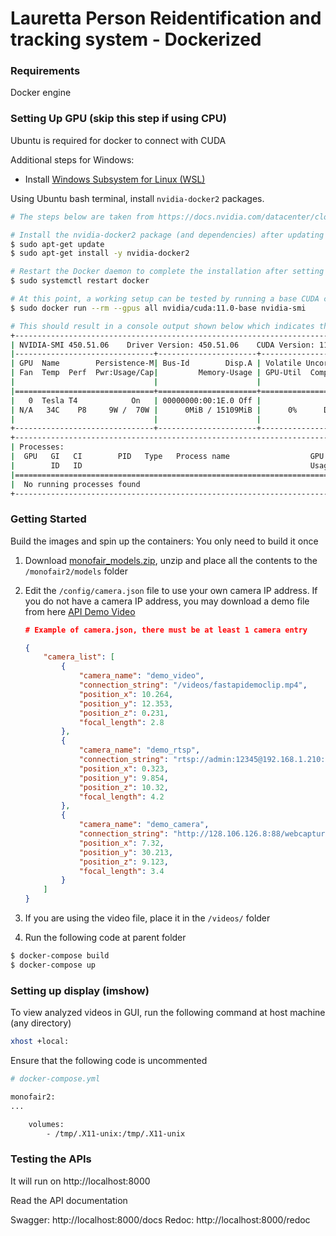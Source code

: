 # Lauretta Person Reidentification and tracking system - Dockerized


### Requirements

Docker engine

### Setting Up GPU (skip this step if using CPU)
Ubuntu is required for docker to connect with CUDA

Additional steps for Windows:
- Install [Windows Subsystem for Linux (WSL)](https://docs.microsoft.com/en-us/windows/wsl/install)

Using Ubuntu bash terminal, install `nvidia-docker2` packages. 
```sh
# The steps below are taken from https://docs.nvidia.com/datacenter/cloud-native/container-toolkit/install-guide.html

# Install the nvidia-docker2 package (and dependencies) after updating the package listing:
$ sudo apt-get update
$ sudo apt-get install -y nvidia-docker2

# Restart the Docker daemon to complete the installation after setting the default runtime:
$ sudo systemctl restart docker

# At this point, a working setup can be tested by running a base CUDA container:
$ sudo docker run --rm --gpus all nvidia/cuda:11.0-base nvidia-smi

# This should result in a console output shown below which indicates that GPU setup is completed:
+-----------------------------------------------------------------------------+
| NVIDIA-SMI 450.51.06    Driver Version: 450.51.06    CUDA Version: 11.0     |
|-------------------------------+----------------------+----------------------+
| GPU  Name        Persistence-M| Bus-Id        Disp.A | Volatile Uncorr. ECC |
| Fan  Temp  Perf  Pwr:Usage/Cap|         Memory-Usage | GPU-Util  Compute M. |
|                               |                      |               MIG M. |
|===============================+======================+======================|
|   0  Tesla T4            On   | 00000000:00:1E.0 Off |                    0 |
| N/A   34C    P8     9W /  70W |      0MiB / 15109MiB |      0%      Default |
|                               |                      |                  N/A |
+-------------------------------+----------------------+----------------------+
+-----------------------------------------------------------------------------+
| Processes:                                                                  |
|  GPU   GI   CI        PID   Type   Process name                  GPU Memory |
|        ID   ID                                                   Usage      |
|=============================================================================|
|  No running processes found                                                 |
+-----------------------------------------------------------------------------+
```

### Getting Started

Build the images and spin up the containers:
You only need to build it once

1. Download  [monofair_models.zip](https://drive.google.com/file/d/1HDb36ReZc2knfu2nENHp8Fc9Mcq8zuwy/view?usp=sharing), unzip and place all the contents to the `/monofair2/models` folder

2. Edit the `/config/camera.json` file to use your own camera IP address. If you do not have a camera IP address, you may download a demo file from here [API Demo Video](https://www.dropbox.com/s/0c4szm1q9x2a83m/fastapidemoclip.mp4?dl=0)
    ```json
    # Example of camera.json, there must be at least 1 camera entry

    {
        "camera_list": [
            {
                "camera_name": "demo_video",
                "connection_string": "/videos/fastapidemoclip.mp4",
                "position_x": 10.264,
                "position_y": 12.353,
                "position_z": 0.231,
                "focal_length": 2.8
            },
            {
                "camera_name": "demo_rtsp",
                "connection_string": "rtsp://admin:12345@192.168.1.210:554/Streaming/Channels/101",
                "position_x": 0.323,
                "position_y": 9.854,
                "position_z": 10.32,
                "focal_length": 4.2
            },
            {
                "camera_name": "demo_camera",
                "connection_string": "http://128.106.126.8:88/webcapture.jpg?command=snap&amp;channel=1?1646104969",
                "position_x": 7.32,
                "position_y": 30.213,
                "position_z": 9.123,
                "focal_length": 3.4
            }
        ]
    }
    ```
3. If you are using the video file, place it in the `/videos/` folder
4. Run the following code at parent folder

```sh
$ docker-compose build
$ docker-compose up
```

### Setting up display (imshow)
To view analyzed videos in GUI, run the following command at host machine (any directory)
```sh
xhost +local:
```
Ensure that the following code is uncommented
```sh
# docker-compose.yml

monofair2:
...

    volumes:
        - /tmp/.X11-unix:/tmp/.X11-unix
```

### Testing the APIs

It will run on 
http://localhost:8000

Read the API documentation

Swagger: http://localhost:8000/docs
Redoc: http://localhost:8000/redoc


